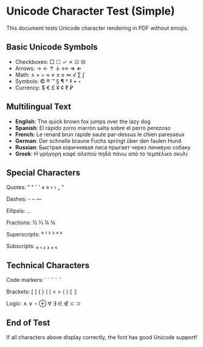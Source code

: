 # Unicode Character Test (Simple)

This document tests Unicode character rendering in PDF without emojis.

## Basic Unicode Symbols

- Checkboxes: □ ☐ ✓ ✗ ☑ ☒
- Arrows: → ← ↑ ↓ ↔ ⇒ ⇐
- Math: ± × ÷ ≈ ≠ ≤ ≥ ∞ √ ∑ ∫
- Symbols: © ® ™ § ¶ † ‡ • ◦
- Currency: $ € £ ¥ ¢ ₹ ₽

## Multilingual Text

- **English**: The quick brown fox jumps over the lazy dog
- **Spanish**: El rápido zorro marrón salta sobre el perro perezoso
- **French**: Le renard brun rapide saute par-dessus le chien paresseux
- **German**: Der schnelle braune Fuchs springt über den faulen Hund
- **Russian**: Быстрая коричневая лиса прыгает через ленивую собаку
- **Greek**: Η γρήγορη καφέ αλεπού πηδά πάνω από το τεμπέλικο σκυλί

## Special Characters

Quotes: " " ' ' « » ‹ › „ ‟

Dashes: - – —

Ellipsis: …

Fractions: ½ ⅓ ¼ ¾

Superscripts: ⁰ ¹ ² ³ ⁴ ⁵

Subscripts: ₀ ₁ ₂ ₃ ₄ ₅

## Technical Characters

Code markers: ` ´ ˆ ˜ ¯

Brackets: [ ] { } ( ) < > ⟨ ⟩ ⟦ ⟧

Logic: ∧ ∨ ¬ ⊕ ∀ ∃ ∈ ∉ ⊂ ⊃

## End of Test

If all characters above display correctly, the font has good Unicode support!
